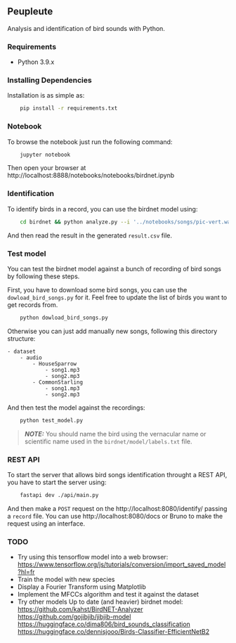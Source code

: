## Peupleute

Analysis and identification of bird sounds with Python.

### Requirements

- Python 3.9.x

### Installing Dependencies

Installation is as simple as:

```sh
    pip install -r requirements.txt
```

### Notebook

To browse the notebook just run the following command:

```sh
    jupyter notebook
```

Then open your browser at http://localhost:8888/notebooks/notebooks/birdnet.ipynb

### Identification

To identify birds in a record, you can use the birdnet model using:

```sh
    cd birdnet && python analyze.py --i '../notebooks/songs/pic-vert.wav'
```

And then read the result in the generated `result.csv` file.

### Test model

You can test the birdnet model against a bunch of recording of bird songs by following these steps.

First, you have to download some bird songs, you can use the `dowload_bird_songs.py` for it. Feel free to update the list of birds you want to get records from.

```sh
    python dowload_bird_songs.py
```

Otherwise you can just add manually new songs, following this directory structure:

```
- dataset
    - audio
        - HouseSparrow
            - song1.mp3
            - song2.mp3
        - CommonStarling
            - song1.mp3
            - song2.mp3
```

And then test the model against the recordings:

```sh
    python test_model.py
```

> **_NOTE:_** You should name the bird using the vernacular name or scientific name used in the `birdnet/model/labels.txt` file.

### REST API

To start the server that allows bird songs identification throught a REST API, you have to start the server using:

```sh
    fastapi dev ./api/main.py
```

And then make a `POST` request on the http://localhost:8080/identify/ passing a `record` file. You can use http://localhost:8080/docs or Bruno to make the request using an interface.

### TODO

- Try using this tensorflow model into a web browser: https://www.tensorflow.org/js/tutorials/conversion/import_saved_model?hl=fr
- Train the model with new species
- Display a Fourier Transform using Matplotlib
- Implement the MFCCs algorithm and test it against the dataset
- Try other models
  Up to date (and heavier) birdnet model: https://github.com/kahst/BirdNET-Analyzer
  https://github.com/gojibjib/jibjib-model
  https://huggingface.co/dima806/bird_sounds_classification
  https://huggingface.co/dennisjooo/Birds-Classifier-EfficientNetB2
